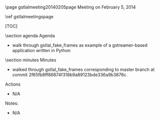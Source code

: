\page gstlalmeeting20140205page Meeting on February 5, 2014

\ref gstlalmeetingspage

[TOC]

\section agenda Agenda

- walk through gstlal_fake_frames as example of a gstreamer-based application written in Python

\section minutes Minutes

- walked through gstlal_fake_frames corresponding to master branch at commit 2f65fb8ff86674f318b9a89123bde336a9b3876c.

Actions
- N/A

Notes:
- N/A
